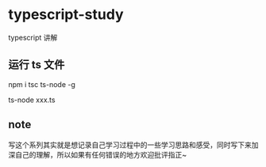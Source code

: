 # typescript-study
typescript 讲解

## 运行 ts 文件

npm i tsc ts-node -g

ts-node xxx.ts



## note
写这个系列其实就是想记录自己学习过程中的一些学习思路和感受，同时写下来加深自己的理解，所以如果有任何错误的地方欢迎批评指正~